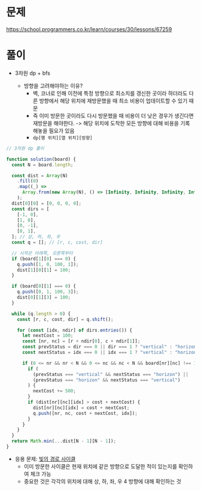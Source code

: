 # 문제

https://school.programmers.co.kr/learn/courses/30/lessons/67259

# 풀이

- 3차원 dp + bfs

  - 방향을 고려해야하는 이유?
    - 벽, 코너로 인해 이전에 특정 방향으로 최소치를 갱신한 곳이라 하더라도 다른 방향에서 해당 위치에 재방문했을 때 최소 비용이 업데이트할 수 있기 때문
    - 즉 이미 방문한 곳이라도 다시 방문했을 때 비용이 더 낮은 경우가 생긴다면 재방문을 해야한다. -> 해당 위치에 도착한 모든 방향에 대해 비용을 기록해놓을 필요가 있음
    - `dp[행 위치][열 위치][방향]`

```js
// 3차원 dp 풀이

function solution(board) {
  const N = board.length;

  const dist = Array(N)
    .fill(0)
    .map((_) =>
      Array.from(new Array(N), () => [Infinity, Infinity, Infinity, Infinity])
    );
  dist[0][0] = [0, 0, 0, 0];
  const dirs = [
    [-1, 0],
    [1, 0],
    [0, -1],
    [0, 1],
  ]; // 상, 하, 좌, 우
  const q = []; // [r, c, cost, dir]

  // 시작은 아래쪽, 오른쪽부터
  if (board[1][0] === 0) {
    q.push([1, 0, 100, 1]);
    dist[1][0][1] = 100;
  }

  if (board[0][1] === 0) {
    q.push([0, 1, 100, 3]);
    dist[0][1][3] = 100;
  }

  while (q.length > 0) {
    const [r, c, cost, dir] = q.shift();

    for (const [idx, ndir] of dirs.entries()) {
      let nextCost = 100;
      const [nr, nc] = [r + ndir[0], c + ndir[1]];
      const prevStatus = dir === 0 || dir === 1 ? "vertical" : "horizon";
      const nextStatus = idx === 0 || idx === 1 ? "vertical" : "horizon";

      if (0 <= nr && nr < N && 0 <= nc && nc < N && board[nr][nc] !== 1) {
        if (
          (prevStatus === "vertical" && nextStatus === "horizon") ||
          (prevStatus === "horizon" && nextStatus === "vertical")
        ) {
          nextCost += 500;
        }
        if (dist[nr][nc][idx] > cost + nextCost) {
          dist[nr][nc][idx] = cost + nextCost;
          q.push([nr, nc, cost + nextCost, idx]);
        }
      }
    }
  }
  return Math.min(...dist[N - 1][N - 1]);
}
```

- 응용 문제: [빛의 경로 사이클](https://school.programmers.co.kr/learn/courses/30/lessons/86052)
  - 이미 방문한 사이클은 현재 위치에 같은 방향으로 도달한 적이 있는지를 확인하여 체크 가능
  - 중요한 것은 각각의 위치에 대해 상, 하, 좌, 우 4 방향에 대해 확인하는 것
